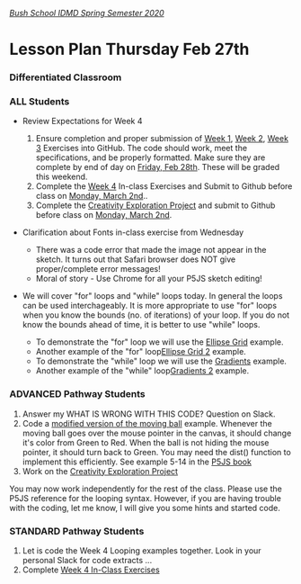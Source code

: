 [_Bush School IDMD Spring Semester 2020_](https://chandrunarayan.github.io/idmd/)

# Lesson Plan Thursday Feb 27th
### Differentiated Classroom

### ALL Students
* Review Expectations for Week 4
  1. Ensure completion and proper submission of [Week 1](../week1), [Week 2](../week2), [Week 3](../week3) Exercises into GitHub.  The code should work, meet the specifications, and be properly formatted.  Make sure they are complete by end of day on <u>Friday, Feb 28th</u>. These will be graded this weekend.
  1. Complete the [Week 4](../week4) In-class Exercises and Submit to Github before class on <u>Monday, March 2nd</u>..
  1. Complete the [Creativity Exploration Project](../week4/homework/creativity-exploration.md) and submit to Github before class on <u>Monday, March 2nd</u>.

* Clarification about Fonts in-class exercise from Wednesday
  * There was a code error that made the image not appear in the sketch. It turns out that Safari browser does NOT give proper/complete error messages!
  * Moral of story - Use Chrome for all your P5JS sketch editing!
* We will cover "for" loops and "while" loops today. In general the loops can be used interchageably.  It is more appropriate to use "for" loops when you know the bounds (no. of iterations) of your loop.  If you do not know the bounds ahead of time, it is better to use "while" loops.

  * To demonstrate the "for" loop we will use the [Ellipse Grid](../week4/code/ellipseGrid) example.
  * Another example of the "for" loop[Ellipse Grid 2](../week4/code/ellipseGrid2) example.  
  * To demonstrate the "while" loop we will use the [Gradients](../week4/code/gradients) example. 
  * Another example of the "while" loop[Gradients 2](../week4/code/gradients2) example.   

### ADVANCED Pathway Students
1. Answer my WHAT IS WRONG WITH THIS CODE? Question on Slack.
1. Code a [modified version of the moving ball](../week4/code/modifiedMovingBall) example. Whenever the moving ball goes over the mouse pointer in the canvas, it should change it's color from Green to Red. When the ball is not hiding the mouse pointer, it should turn back to Green. You may need the dist() function to implement this efficiently. See example 5-14 in the [P5JS book]((https://drive.google.com/drive/u/2/folders/15GK0VESxqTvYGst9EtvILshb0MGlO4c5))
3. Work on the [Creativity Exploration Project](../week4/homework/creativity-exploration.md)

You may now work independently for the rest of the class. Please use the P5JS reference for the looping syntax. However, if you are having trouble with the coding, let me know, I will give you some hints and started code.

### STANDARD Pathway Students
1. Let is code the Week 4 Looping examples together.  Look in your personal Slack for code extracts ...
2. Complete [Week 4 In-Class Exercises](../week4)